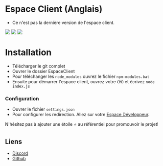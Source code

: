# Espace Client (Anglais)

* Ce n'est pas la dernière version de l'espace client.

[![](https://img.shields.io/discord/745382663896039496.svg?logo=discord&colorB=7289DA)](https://discord.gg/nF5vj4BhrH)
[![](https://img.shields.io/badge/paypal-donate-blue.svg)](https://paypal.me/fabio2fell)
[![](https://img.shields.io/badge/discord.js-v12.0.0--dev-blue.svg?logo=npm)](https://github.com/discordjs)

# Installation

* Télécharger le git complet<br>
* Ouvrer le dossier EspaceClient<br>
* Pour téléchanger les `node_modules` ouvrez le fichier `npm-modules.bat`<br>
* Ensuite pour démarrer l'espace client, ouvrez votre `CMD` et écrivez `node index.js`<br>

### Configuration
* Ouvrer le fichier `settings.json`<br>
* Pour configurer les redirection. Allez sur votre [Espace Développeur](https://discord.com/developers/applications).<br>


N'hésitez pas à ajouter une étoile ⭐ au référentiel pour promouvoir le projet!

## Liens

*   [Discord](https://discord.gg/nF5vj4BhrH)
*   [Github](https://github.com/kziiz/)
